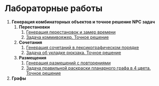 # Лабораторные работы
1. **Генерация комбинаторных объектов и точное решение NPC задач**
    1. **Перестановки**
        1. [Генерация перестановок и замер времени](CombinatorialObjectsGeneration/1/1/README.md)
        2. [Задача коммивояжер. Точное решение](CombinatorialObjectsGeneration/1/2/README.md)
    2. **Сочетания**
        1. [Генерация сочетаний в лексикографическом порядке](CombinatorialObjectsGeneration/2/1/README.md)
        2. [Задача об укладке рюкзака. Точное решение](CombinatorialObjectsGeneration/2/2/README.md)
    3. **Размещения**
        1. [Генерация размещений с повторениями](CombinatorialObjectsGeneration/3/1/README.md)
        2. [Задача правильной раскраски планарного графа в 4 цвета. Точное решение](CombinatorialObjectsGeneration/3/2/README.md)
2. **Графы**